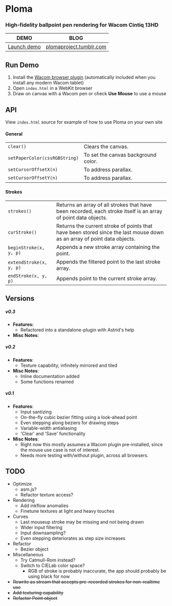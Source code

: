 # Ploma
### High-fidelity ballpoint pen rendering for Wacom Cintiq 13HD  


DEMO                                    | BLOG
--------------------------------------- | ---------------------------------------------------------
[Launch demo](http://evhan55.github.io) | [plomaproject.tumblr.com](http://plomaproject.tumblr.com)

## Run Demo

1. Install the [Wacom browser plugin](http://us.wacom.com/en/support/drivers/) (automatically included when you install any modern Wacom tablet)
2. Open `index.html` in a WebKit browser
3. Draw on canvas with a Wacom pen or check **Use Mouse** to use a mouse

## API

View `index.html` source for example of how to use Ploma on your own site  

#### General

<table>
<tr>
  <td width="30%"><code>clear()</code></td>
  <td width="70%">Clears the canvas.</td>
</tr>
<tr>
  <td><code>setPaperColor(cssRGBString)</code></td>
  <td>To set the canvas background color.</td>
</tr>
<tr>
  <td><code>setCursorOffsetX(n)</code></td>
  <td>To address parallax.</td>
</tr>
<tr>
  <td><code>setCursorOffsetY(n)</code></td>
  <td>To address parallax.</td>
</tr>
</table>

#### Strokes

<table>
<tr>
  <td width="30%"><code>strokes()</code></td>
  <td width="70%">Returns an array of all strokes that have been recorded, each stroke itself is an array of point data objects.</td>
</tr>
<tr>
  <td><code>curStroke()</code></td>
  <td>Returns the current stroke of points that have been stored since the last mouse down as an array of point data objects.</td>
</tr>
<tr>
  <td><code>beginStroke(x, y, p)</code></td>
  <td>Appends a new stroke array containing the point.</td>
</tr>
<tr>
  <td><code>extendStroke(x, y, p)</code></td>
  <td>Appends the filtered point to the last stroke array.</td>
</tr>
<tr>
  <td><code>endStroke(x, y, p)</code></td>
  <td>Appends point to the current stroke array.</td>
</tr>
</table>

## Versions

##### v0.3

* **Features:**
    * Refactored into a standalone-plugin with Astrid's help
* **Misc Notes**:

##### v0.2

* **Features**:
    * Texture capability, infinitely mirrored and tiled
* **Misc Notes**:
    * Inline documentation added
    * Some functions renamed

##### v0.1

* **Features**:
    * Input santizing
    * On-the-fly cubic bezier fitting using a look-ahead point
    * Even stepping along beziers for drawing steps
    * Variable-width antialiasing
    * 'Clear' and 'Save' functionality
* **Misc Notes**:
    * Right now this mostly assumes a Wacom plugin pre-installed, since the mouse use case is not of interest.
    * Needs more testing with/without plugin, across all browsers.

## TODO

* Optimize
    * asm.js?
    * Refactor texture access?
* Rendering
    * Add inkflow anomalies
    * Finetune textures at light and heavy touches
* Curves
    * Last mouseup stroke may be missing and not being drawn
    * Wider input filtering
    * Input downsampling?
    * Even stepping deteriorates as step size increases
* Refactor
    * Bezier object
* Miscellaneous
    * Try Catmull-Rom instead?
    * Switch to CIELab color space?
        * RGB of stroke is probably inaccurate, the app should probably be using black for now
* ~~Rewrite as stream that accepts pre-recorded strokes for non-realtime use~~
* ~~Add texturing capability~~
* ~~Refactor Point object~~
